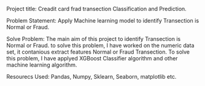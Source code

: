Project title: Creadit card frad transection Classification and Prediction.

Problem Statement: Apply Machine learning model to identify Transection is Normal or Fraud.

Solve Problem: The main aim of this project to identify Transection is Normal or Fraud. to solve this problem, I have worked on the numeric data set, it contanious extract features Normal or Fraud Transection. To solve this problem, I have applyed XGBoost Classifier algorithm and other machine learning algorithm. 

Resourecs Used: Pandas, Numpy, Sklearn, Seaborn, matplotlib etc.
